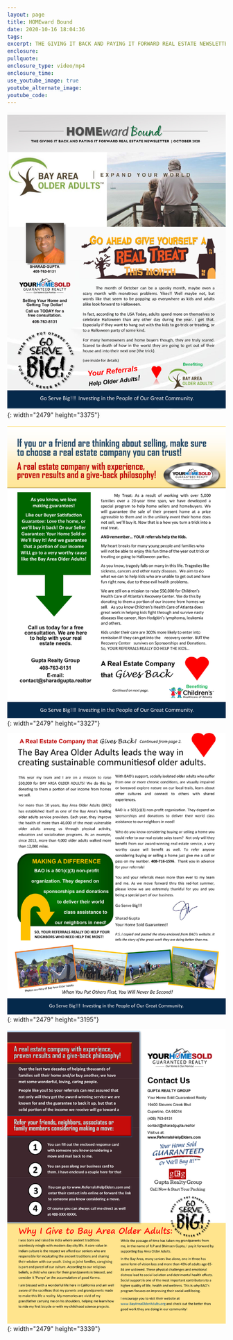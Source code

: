 ```yaml
---
layout: page
title: HOMEward Bound
date: 2020-10-16 18:04:36
tags:
excerpt: THE GIVING IT BACK AND PAYING IT FORWARD REAL ESTATE NEWSLETTER | OCTOBER 2020
enclosure:
pullquote:
enclosure_type: video/mp4
enclosure_time:
use_youtube_image: true
youtube_alternate_image:
youtube_code:
---
```


![](/uploads/4-page-mailer---october-1.jpg){: width="2479" height="3375"}

![](/uploads/4-page-mailer---october-2.jpg){: width="2479" height="3327"}

![](/uploads/4-page-mailer---october-3.jpg){: width="2479" height="3195"}

![](/uploads/4-page-mailer---october-4.jpg){: width="2479" height="3339"}